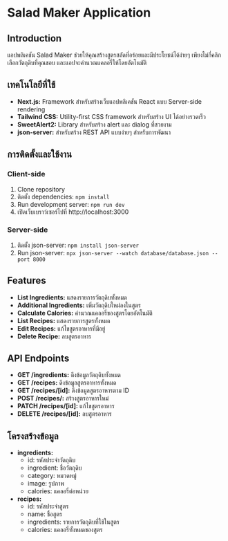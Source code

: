 # Salad Maker Application

## Introduction
แอปพลิเคชัน Salad Maker ช่วยให้คุณสร้างสูตรสลัดที่อร่อยและมีประโยชน์ได้ง่ายๆ เพียงไม่กี่คลิก เลือกวัตถุดิบที่คุณชอบ และแอปจะคำนวณแคลอรี่ให้โดยอัตโนมัติ

## เทคโนโลยีที่ใช้
* **Next.js:** Framework สำหรับสร้างเว็บแอปพลิเคชัน React แบบ Server-side rendering
* **Tailwind CSS:** Utility-first CSS framework สำหรับสร้าง UI ได้อย่างรวดเร็ว
* **SweetAlert2:** Library สำหรับสร้าง alert และ dialog ที่สวยงาม
* **json-server:** สำหรับสร้าง REST API แบบง่ายๆ สำหรับการพัฒนา

## การติดตั้งและใช้งาน

### Client-side
1. Clone repository
2. ติดตั้ง dependencies: `npm install`
3. Run development server: `npm run dev`
4. เปิดเว็บเบราว์เซอร์ไปที่ http://localhost:3000

### Server-side
1. ติดตั้ง json-server: `npm install json-server`
2. Run json-server: `npx json-server --watch database/database.json --port 8000`

## Features
* **List Ingredients:** แสดงรายการวัตถุดิบทั้งหมด
* **Additional Ingredients:** เพิ่มวัตถุดิบใหม่ลงในสูตร
* **Calculate Calories:** คำนวณแคลอรี่ของสูตรโดยอัตโนมัติ
* **List Recipes:** แสดงรายการสูตรทั้งหมด
* **Edit Recipes:** แก้ไขสูตรอาหารที่มีอยู่
* **Delete Recipe:** ลบสูตรอาหาร

## API Endpoints
* **GET /ingredients:** ดึงข้อมูลวัตถุดิบทั้งหมด
* **GET /recipes:** ดึงข้อมูลสูตรอาหารทั้งหมด
* **GET /recipes/[id]:** ดึงข้อมูลสูตรอาหารตาม ID
* **POST /recipes/:** สร้างสูตรอาหารใหม่
* **PATCH /recipes/[id]:** แก้ไขสูตรอาหาร
* **DELETE /recipes/[id]:** ลบสูตรอาหาร

## โครงสร้างข้อมูล
* **ingredients:**
  * id: รหัสประจำวัตถุดิบ
  * ingredient: ชื่อวัตถุดิบ
  * category: หมวดหมู่
  * image: รูปภาพ
  * calories: แคลอรี่ต่อหน่วย
* **recipes:**
  * id: รหัสประจำสูตร
  * name: ชื่อสูตร
  * ingredients: รายการวัตถุดิบที่ใช้ในสูตร
  * calories: แคลอรี่ทั้งหมดของสูตร